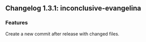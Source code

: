 
## Changelog 1.3.1: inconclusive-evangelina

### Features

Create a new commit after release with changed files.